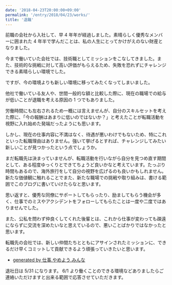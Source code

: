 ```yaml
---
date: '2018-04-23T20:00:00+09:00'
permalink: '/entry/2018/04/23/works/'
title: '退職'
---
```


<!-- textlint-disable -->

前職の会社から入社して、早 4 年年が経過しました。素晴らしく優秀なメンバーに囲まれた 4 年半で学んだことは、私の人生にとってかけがえのない財産となりました。

今まで働いていた会社では、技術職としてミッションをこなしてきました。また、技術的な挑戦に対して高い評価がもらえるため、失敗を恐れずにチャレンジできる素晴らしい環境でした。

ですが、今の環境よりも新しい環境に移ってみたくなってしまいました。

他社で働いている友人や、世間一般的な額と比較した際に、現在の職場での給与が低いことが退職を考える原因の 1 つでもありました。

労働時間にも左右されるため一概には言えませんが、自分のスキルセットを考えた際に、「今の報酬はあまりに低いのではないか？」と考えたことが転職活動を視野に入れ始めた発端だったようにも思います。

しかし、現在の仕事内容に不満はなく、待遇が悪いわけでもないため、特にこれといった転職理由はありません。強いて挙げるとすれば、チャレンジしてみたい新しいことが見つかったという点でしょうか。

まだ転職先は決まっていませんが、転職活動を行いながら自分を見つめ直す期間として、ある程度ゆっくりとできてちょうど良いかなと考えています。たっぷり時間もあるので、海外旅行をして自分の視野を広げるのも良いかもしれません。新たな価値観に触れることでまた、新たな職場での挑戦や取り組みは、書ける範囲でこのブログに書いていけたらなと思います。

思い返すと、優秀な同僚にサポートしてもらったり、励ましてもらう機会が多く、仕事でのミスやアクシデントをフォローしてもらたことは一度や二度ではありませんでした。

また、公私を問わず仲良くしてくれた後輩とは、これから仕事が変わっても疎遠にならずに交流を深めたいなと思えているので、悪いことばかりではなかったと思います。

転職先の会社では、新しい仲間たちとともにアサインされたミッションに、できるだけ早くコミットして貢献できるよう頑張っていきたいと思います。

<!-- textlint-enable -->

- [generated by 仕事.やめよう.みんな](http://仕事.やめよう.みんな/)

退社日は 5/31 になります。
6/1 より働くことのできる環境などありましたらご連絡いただけますと出来る範囲で応答させていただきます。
